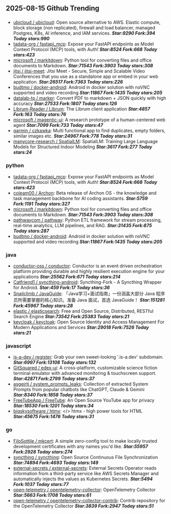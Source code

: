 ## 2025-08-15 Github Trending

### 
* [ubicloud / ubicloud](https://github.com/ubicloud/ubicloud): Open source alternative to AWS. Elastic compute, block storage (non replicated), firewall and load balancer, managed Postgres, K8s, AI inference, and IAM services. ***Star:9290 Fork:394 Today stars:990***
* [tadata-org / fastapi_mcp](https://github.com/tadata-org/fastapi_mcp): Expose your FastAPI endpoints as Model Context Protocol (MCP) tools, with Auth! ***Star:8524 Fork:668 Today stars:423***
* [microsoft / markitdown](https://github.com/microsoft/markitdown): Python tool for converting files and office documents to Markdown. ***Star:71543 Fork:3903 Today stars:308***
* [jitsi / jitsi-meet](https://github.com/jitsi/jitsi-meet): Jitsi Meet - Secure, Simple and Scalable Video Conferences that you use as a standalone app or embed in your web application. ***Star:26517 Fork:7363 Today stars:226***
* [budtmo / docker-android](https://github.com/budtmo/docker-android): Android in docker solution with noVNC supported and video recording ***Star:11867 Fork:1435 Today stars:205***
* [datalab-to / marker](https://github.com/datalab-to/marker): Convert PDF to markdown + JSON quickly with high accuracy ***Star:27533 Fork:1807 Today stars:126***
* [Librum-Reader / Librum](https://github.com/Librum-Reader/Librum): The Librum client application ***Star:4857 Fork:163 Today stars:76***
* [microsoft / magentic-ui](https://github.com/microsoft/magentic-ui): A research prototype of a human-centered web agent ***Star:7099 Fork:733 Today stars:47***
* [qarmin / czkawka](https://github.com/qarmin/czkawka): Multi functional app to find duplicates, empty folders, similar images etc. ***Star:24967 Fork:778 Today stars:31***
* [manycore-research / SpatialLM](https://github.com/manycore-research/SpatialLM): SpatialLM: Training Large Language Models for Structured Indoor Modeling ***Star:3617 Fork:277 Today stars:24***

### python
* [tadata-org / fastapi_mcp](https://github.com/tadata-org/fastapi_mcp): Expose your FastAPI endpoints as Model Context Protocol (MCP) tools, with Auth! ***Star:8524 Fork:668 Today stars:423***
* [coleam00 / Archon](https://github.com/coleam00/Archon): Beta release of Archon OS - the knowledge and task management backbone for AI coding assistants. ***Star:5759 Fork:1191 Today stars:327***
* [microsoft / markitdown](https://github.com/microsoft/markitdown): Python tool for converting files and office documents to Markdown. ***Star:71543 Fork:3903 Today stars:308***
* [pathwaycom / pathway](https://github.com/pathwaycom/pathway): Python ETL framework for stream processing, real-time analytics, LLM pipelines, and RAG. ***Star:31435 Fork:875 Today stars:287***
* [budtmo / docker-android](https://github.com/budtmo/docker-android): Android in docker solution with noVNC supported and video recording ***Star:11867 Fork:1435 Today stars:205***

### java
* [conductor-oss / conductor](https://github.com/conductor-oss/conductor): Conductor is an event driven orchestration platform providing durable and highly resilient execution engine for your applications ***Star:25562 Fork:671 Today stars:214***
* [Catfriend1 / syncthing-android](https://github.com/Catfriend1/syncthing-android): Syncthing-Fork - A Syncthing Wrapper for Android. ***Star:459 Fork:17 Today stars:36***
* [Snailclimb / JavaGuide](https://github.com/Snailclimb/JavaGuide): 「Java学习+面试指南」一份涵盖大部分 Java 程序员所需要掌握的核心知识。准备 Java 面试，首选 JavaGuide！ ***Star:151281 Fork:45967 Today stars:28***
* [elastic / elasticsearch](https://github.com/elastic/elasticsearch): Free and Open Source, Distributed, RESTful Search Engine ***Star:73542 Fork:25383 Today stars:21***
* [keycloak / keycloak](https://github.com/keycloak/keycloak): Open Source Identity and Access Management For Modern Applications and Services ***Star:29018 Fork:7526 Today stars:21***

### javascript
* [is-a-dev / register](https://github.com/is-a-dev/register): Grab your own sweet-looking '.is-a.dev' subdomain. ***Star:6997 Fork:13108 Today stars:132***
* [GitSquared / edex-ui](https://github.com/GitSquared/edex-ui): A cross-platform, customizable science fiction terminal emulator with advanced monitoring & touchscreen support. ***Star:42871 Fork:2799 Today stars:37***
* [asgeirtj / system_prompts_leaks](https://github.com/asgeirtj/system_prompts_leaks): Collection of extracted System Prompts from popular chatbots like ChatGPT, Claude & Gemini ***Star:8340 Fork:1858 Today stars:37***
* [FreeTubeApp / FreeTube](https://github.com/FreeTubeApp/FreeTube): An Open Source YouTube app for privacy ***Star:18530 Fork:1201 Today stars:34***
* [bigskysoftware / htmx](https://github.com/bigskysoftware/htmx): </> htmx - high power tools for HTML ***Star:45675 Fork:1476 Today stars:31***

### go
* [FiloSottile / mkcert](https://github.com/FiloSottile/mkcert): A simple zero-config tool to make locally trusted development certificates with any names you'd like. ***Star:55957 Fork:2928 Today stars:274***
* [syncthing / syncthing](https://github.com/syncthing/syncthing): Open Source Continuous File Synchronization ***Star:74894 Fork:4693 Today stars:149***
* [external-secrets / external-secrets](https://github.com/external-secrets/external-secrets): External Secrets Operator reads information from a third-party service like AWS Secrets Manager and automatically injects the values as Kubernetes Secrets. ***Star:5494 Fork:1037 Today stars:77***
* [open-telemetry / opentelemetry-collector](https://github.com/open-telemetry/opentelemetry-collector): OpenTelemetry Collector ***Star:5663 Fork:1708 Today stars:61***
* [open-telemetry / opentelemetry-collector-contrib](https://github.com/open-telemetry/opentelemetry-collector-contrib): Contrib repository for the OpenTelemetry Collector ***Star:3839 Fork:2947 Today stars:51***
